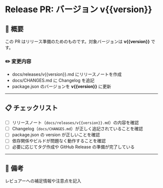 # Release PR: バージョン v{{version}}

## 📝 概要

この PR はリリース準備のためのものです。対象バージョンは **v{{version}}** です。

### ✏️ 変更内容

- docs/releases/v{{version}}.md にリリースノートを作成
- docs/CHANGES.md に Changelog を追記
- package.json のバージョンを **v{{version}}** に更新

---

## 📋 チェックリスト

- [ ] リリースノート（`docs/releases/v{{version}}.md`）の内容を確認
- [ ] Changelog（`docs/CHANGES.md`）が正しく追記されていることを確認
- [ ] package.json の version が正しいことを確認
- [ ] 依存関係やビルドが問題なく動作することを確認
- [ ] 必要に応じてタグ作成や GitHub Release の準備が完了している

---

## 💬 備考

レビュアーへの補足情報や注意点を記入
